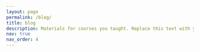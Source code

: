 ```yaml
---
layout: page
permalink: /blog/
title: blog
description: Materials for courses you taught. Replace this text with your description.
nav: true
nav_order: 4
---
```


